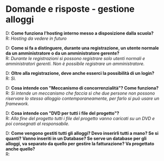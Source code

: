 # Domande e risposte - gestione alloggi
D: **Come funziona l'hosting interno messo a disposizione dalla scuola?**  
R: *Hosting da vedere in futuro*

D: **Come si fa a distinguere, durante una registrazione, un utente normale da un amministratore o da un amministratore gerente?**  
R: *Durante le registrazioni si possono registrare solo utenti normali e amministratori gerenti. Non è possibile registrare un amministratore.*

D: **Oltre alla registrazione, deve anche esserci la possibilità di un login?**  
R: *Sì.*

D: **Cosa intende con "Meccanismo di concorrenzialità"? Come funziona?**  
R: *Si intende un meccanismo che faccia sì che due persone non possono riservare lo stesso alloggio contemporaneamente, per farlo si può usare un framework.*

D: **Cosa intende con "DVD per tutti i file del progetto"?**  
R: *Alla fine del progetto tutti i file del progetto vanno caricati su un DVD e poi consegnati al responsabile.*

D: **Come vengono gestiti tutti gli alloggi? Devo inserirli tutti a mano? Se si quanti? Vanno inseriti in un Database? Se serve un database per gli alloggi, va separato da quello per gestire la fatturazione? Va progettato anche quello?**  
R: 


